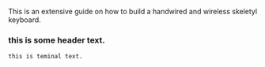 This is an extensive guide on how to build a handwired and wireless skeletyl keyboard.

### this is some header text.

```
this is teminal text.
```
